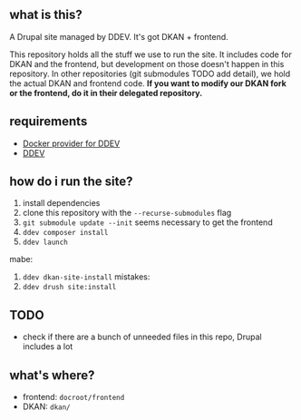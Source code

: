 ## what is this?

A Drupal site managed by DDEV. It's got DKAN + frontend.

This repository holds all the stuff we use to run the site. It includes code
for DKAN and the frontend, but development on those doesn't happen in this
repository. In other repositories (git submodules TODO add detail), we hold
the actual DKAN and frontend code. **If you want to modify our DKAN fork or
the frontend, do it in their delegated repository.**

## requirements

* [Docker provider for DDEV](https://ddev.readthedocs.io/en/stable/users/install/docker-installation/#docker-installation-windows)
* [DDEV](https://ddev.readthedocs.io/en/stable/)

## how do i run the site?

1. install dependencies
1. clone this repository with the `--recurse-submodules` flag
1. `git submodule update --init` seems necessary to get the frontend
1. `ddev composer install`
1. `ddev launch`

mabe:
1. `ddev dkan-site-install`
mistakes:
1. `ddev drush site:install`

## TODO

* check if there are a bunch of unneeded files in this repo, Drupal includes a
  lot

## what's where?

* frontend: `docroot/frontend`
* DKAN: `dkan/`
